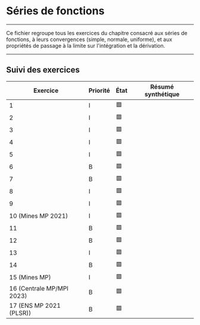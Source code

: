 # Séries de fonctions

---

Ce fichier regroupe tous les exercices du chapitre consacré aux séries de fonctions, à leurs convergences (simple, normale, uniforme), et aux propriétés de passage à la limite sur l'intégration et la dérivation.

---

## Suivi des exercices

| Exercice                   | Priorité | État | Résumé synthétique |
|----------------------------|----------|------|---------------------|
| 1                          | I        | 🟥   |                     |
| 2                          | I        | 🟥   |                     |
| 3                          | I        | 🟥   |                     |
| 4                          | I        | 🟥   |                     |
| 5                          | I        | 🟥   |                     |
| 6                          | B        | 🟥   |                     |
| 7                          | B        | 🟥   |                     |
| 8                          | I        | 🟥   |                     |
| 9                          | I        | 🟥   |                     |
| 10 (Mines MP 2021)         | I        | 🟥   |                     |
| 11                         | B        | 🟥   |                     |
| 12                         | B        | 🟥   |                     |
| 13                         | I        | 🟥   |                     |
| 14                         | B        | 🟥   |                     |
| 15 (Mines MP)              | I        | 🟥   |                     |
| 16 (Centrale MP/MPI 2023)  | B        | 🟥   |                     |
| 17 (ENS MP 2021 (PLSR))    | B        | 🟥   |                     |
